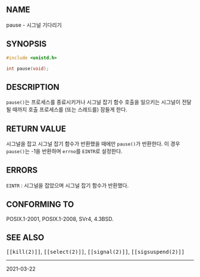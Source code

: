 ## NAME

pause - 시그널 기다리기

## SYNOPSIS

```c
#include <unistd.h>

int pause(void);
```

## DESCRIPTION

`pause()`는 프로세스를 종료시키거나 시그널 잡기 함수 호출을 일으키는 시그널이 전달될 때까지 호출 프로세스를 (또는 스레드를) 잠들게 한다.

## RETURN VALUE

시그널을 잡고 시그널 잡기 함수가 반환했을 때에만 `pause()`가 반환한다. 이 경우 `pause()`는 -1을 반환하며 `errno`를 `EINTR`로 설정한다.

## ERRORS

`EINTR`
:   시그널을 잡았으며 시그널 잡기 함수가 반환했다.

## CONFORMING TO

POSIX.1-2001, POSIX.1-2008, SVr4, 4.3BSD.

## SEE ALSO

<tt>[[kill(2)]]</tt>, <tt>[[select(2)]]</tt>, <tt>[[signal(2)]]</tt>, <tt>[[sigsuspend(2)]]</tt>

----

2021-03-22
